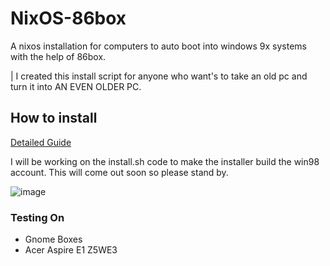 # NixOS-86box
A nixos installation for computers to auto boot into windows 9x systems with the help of 86box.

| I created this install script for anyone who want's to take an old pc and turn it into AN EVEN OLDER PC. 

## How to install
[Detailed Guide](https://github.com/GeekCafe-XYZ/nixos-86box/wiki/Installation-Guide#extremely-details-guide)

I will be working on the install.sh code to make the installer build the win98 account. This will come out soon so please stand by.

![image](https://github.com/GeekCafe-XYZ/nixos-86box/assets/61923195/55885641-c163-4ea7-8beb-b14638a2c357)

### Testing On
- Gnome Boxes
- Acer Aspire E1 Z5WE3

